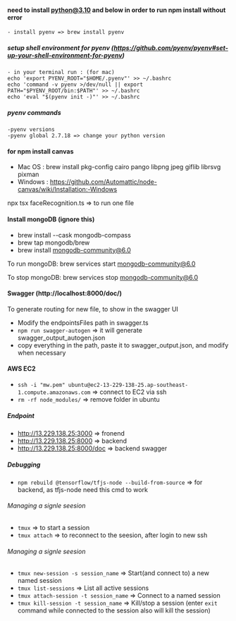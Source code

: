 #### need to install python@3.10 and below in order to run npm install without error
    - install pyenv => brew install pyenv
    
##### setup shell environment for pyenv (https://github.com/pyenv/pyenv#set-up-your-shell-environment-for-pyenv)
    - in your terminal run : (for mac)
    echo 'export PYENV_ROOT="$HOME/.pyenv"' >> ~/.bashrc
    echo 'command -v pyenv >/dev/null || export PATH="$PYENV_ROOT/bin:$PATH"' >> ~/.bashrc
    echo 'eval "$(pyenv init -)"' >> ~/.bashrc

##### pyenv commands
    -pyenv versions
    -pyenv global 2.7.18 => change your python version

#### for npm install canvas 
  - Mac OS : brew install pkg-config cairo pango libpng jpeg giflib librsvg pixman
  - Windows : https://github.com/Automattic/node-canvas/wiki/Installation:-Windows

npx tsx faceRecognition.ts => to run one file 


#### Install mongoDB (ignore this)

- brew install --cask mongodb-compass
- brew tap mongodb/brew
- brew install mongodb-community@6.0

To run mongoDB:
brew services start mongodb-community@6.0

To stop mongoDB:
brew services stop mongodb-community@6.0

#### Swagger (http://localhost:8000/doc/)
To generate routing for new file, to show in the swagger UI
- Modify the endpointsFiles path in swagger.ts
- `npm run swagger-autogen` => it will generate swagger_output_autogen.json
- copy everything in the path, paste it to swagger_output.json, and modify when necessary


#### AWS EC2
- `ssh -i "mw.pem" ubuntu@ec2-13-229-138-25.ap-southeast-1.compute.amazonaws.com` => connect to EC2 via ssh
- `rm -rf node_modules/` => remove folder in ubuntu
##### Endpoint
- http://13.229.138.25:3000 => fronend
- http://13.229.138.25:8000 => backend
- http://13.229.138.25:8000/doc => backend swagger

##### Debugging
- `npm rebuild @tensorflow/tfjs-node --build-from-source` => for backend, as tfjs-node need this cmd to work

###### Managing a signle seesion
- `tmux` => to start a session
- `tmux attach` => to reconnect to the seesion, after login to new ssh

###### Managing a signle seesion
- `tmux new-session -s session_name` => Start(and connect to) a new named session
- `tmux list-sessions` => List all active sessions
- `tmux attach-session -t session_name` => Connect to a named session
- `tmux kill-session -t session_name` => Kill/stop a session (enter `exit` command while connected to the session also will kill the session)